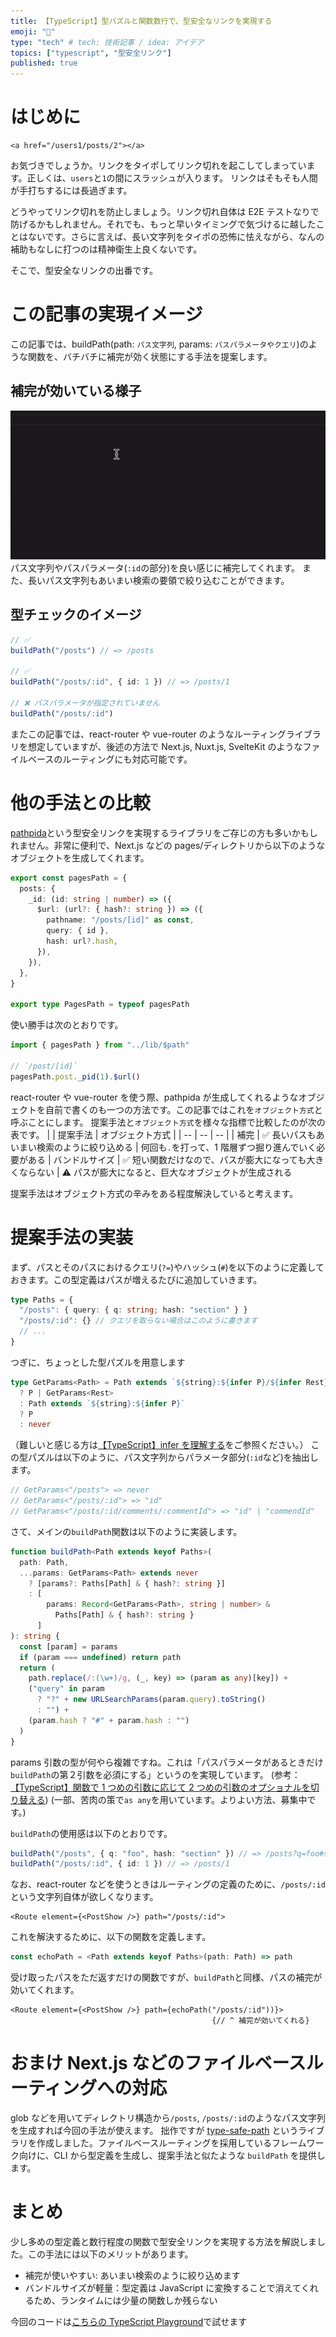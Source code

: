 ```yaml
---
title: 【TypeScript】型パズルと関数数行で、型安全なリンクを実現する
emoji: "💪"
type: "tech" # tech: 技術記事 / idea: アイデア
topics: ["typescript", "型安全リンク"]
published: true
---
```


# はじめに

```tsx
<a href="/users1/posts/2"></a>
```

お気づきでしょうか。リンクをタイポしてリンク切れを起こしてしまっています。正しくは、`users`と`1`の間にスラッシュが入ります。
リンクはそもそも人間が手打ちするには長過ぎます。

どうやってリンク切れを防止しましょう。リンク切れ自体は E2E テストなりで防げるかもしれません。それでも、もっと早いタイミングで気づけるに越したことはないです。さらに言えば、長い文字列をタイポの恐怖に怯えながら、なんの補助もなしに打つのは精神衛生上良くないです。

そこで、型安全なリンクの出番です。

# この記事の実現イメージ

この記事では、buildPath(path: `パス文字列`, params: `パスパラメータやクエリ`)のような関数を、バチバチに補完が効く状態にする手法を提案します。

## 補完が効いている様子

![補完が効いている様子](/images/type-safe-path/completion.gif)
パス文字列やパスパラメータ(`:id`の部分)を良い感じに補完してくれます。
また、長いパス文字列もあいまい検索の要領で絞り込むことができます。

## 型チェックのイメージ

```ts
// ✅
buildPath("/posts") // => /posts

// ✅
buildPath("/posts/:id", { id: 1 }) // => /posts/1

// ❌ パスパラメータが指定されていません
buildPath("/posts/:id")
```

またこの記事では、react-router や vue-router のようなルーティングライブラリを想定していますが、後述の方法で Next.js, Nuxt.js, SvelteKit のようなファイルベースのルーティングにも対応可能です。

# 他の手法との比較

[pathpida](https://github.com/aspida/pathpida)という型安全リンクを実現するライブラリをご存じの方も多いかもしれません。非常に便利で、Next.js などの pages/ディレクトリから以下のようなオブジェクトを生成してくれます。

```ts
export const pagesPath = {
  posts: {
    _id: (id: string | number) => ({
      $url: (url?: { hash?: string }) => ({
        pathname: "/posts/[id]" as const,
        query: { id },
        hash: url?.hash,
      }),
    }),
  },
}

export type PagesPath = typeof pagesPath
```

使い勝手は次のとおりです。

```ts
import { pagesPath } from "../lib/$path"

// `/post/[id]`
pagesPath.post._pid(1).$url()
```

react-router や vue-router を使う際、pathpida が生成してくれるようなオブジェクトを自前で書くのも一つの方法です。この記事ではこれを`オブジェクト方式`と呼ぶことにします。
提案手法と`オブジェクト方式`を様々な指標で比較したのが次の表です。
| | 提案手法 | オブジェクト方式 |
| -- | -- | -- |
| 補完 | ✅ 長いパスもあいまい検索のように絞り込める | 何回も`.`を打って、1 階層ずつ掘り進んでいく必要がある
| バンドルサイズ | ✅ 短い関数だけなので、パスが膨大になっても大きくならない | ⚠️ パスが膨大になると、巨大なオブジェクトが生成される

提案手法はオブジェクト方式の辛みをある程度解決していると考えます。

# 提案手法の実装

まず、パスとそのパスにおけるクエリ(`?=`)やハッシュ(`#`)を以下のように定義しておきます。この型定義はパスが増えるたびに追加していきます。

```ts
type Paths = {
  "/posts": { query: { q: string; hash: "section" } }
  "/posts/:id": {} // クエリを取らない場合はこのように書きます
  // ...
}
```

つぎに、ちょっとした型パズルを用意します

```ts
type GetParams<Path> = Path extends `${string}:${infer P}/${infer Rest}`
  ? P | GetParams<Rest>
  : Path extends `${string}:${infer P}`
  ? P
  : never
```

（難しいと感じる方は[【TypeScript】infer を理解する](https://zenn.dev/kotamaki/articles/1bef9e8ce000e3)をご参照ください。）
この型パズルは以下のように、パス文字列からパラメータ部分(`:id`など)を抽出します。

```ts
// GetParams<"/posts"> => never
// GetParams<"/posts/:id"> => "id"
// GetParams<"/posts/:id/comments/:commentId"> => "id" | "commendId"
```

さて、メインの`buildPath`関数は以下のように実装します。

```ts
function buildPath<Path extends keyof Paths>(
  path: Path,
  ...params: GetParams<Path> extends never
    ? [params?: Paths[Path] & { hash?: string }]
    : [
        params: Record<GetParams<Path>, string | number> &
          Paths[Path] & { hash?: string }
      ]
): string {
  const [param] = params
  if (param === undefined) return path
  return (
    path.replace(/:(\w+)/g, (_, key) => (param as any)[key]) +
    ("query" in param
      ? "?" + new URLSearchParams(param.query).toString()
      : "") +
    (param.hash ? "#" + param.hash : "")
  )
}
```

params 引数の型が何やら複雑ですね。これは「パスパラメータがあるときだけ`buildPath`の第２引数を必須にする」というのを実現しています。
(参考：[【TypeScript】関数で 1 つめの引数に応じて 2 つめの引数のオプショナルを切り替える](https://zenn.dev/kiyoshiro9446/scraps/3927451da029a0))
(一部、苦肉の策で`as any`を用いています。よりよい方法、募集中です。)

`buildPath`の使用感は以下のとおりです。

```ts
buildPath("/posts", { q: "foo", hash: "section" }) // => /posts?q=foo#section
buildPath("/posts/:id", { id: 1 }) // => /posts/1
```

なお、react-router などを使うときはルーティングの定義のために、`/posts/:id`という文字列自体が欲しくなります。

```tsx
<Route element={<PostShow />} path="/posts/:id">
```

これを解決するために、以下の関数を定義します。

```ts
const echoPath = <Path extends keyof Paths>(path: Path) => path
```

受け取ったパスをただ返すだけの関数ですが、`buildPath`と同様、パスの補完が効いてくれます。

```tsx
<Route element={<PostShow />} path={echoPath("/posts/:id"))}>
                                             {// ^ 補完が効いてくれる}
```

# おまけ Next.js などのファイルベースルーティングへの対応

glob などを用いてディレクトリ構造から`/posts`, `/posts/:id`のようなパス文字列を生成すれば今回の手法が使えます。
拙作ですが [type-safe-path](https://github.com/KoichiKiyokawa/type-safe-path) というライブラリを作成しました。ファイルベースルーティングを採用しているフレームワーク向けに、CLI から型定義を生成し、提案手法と似たような `buildPath` を提供します。

# まとめ

少し多めの型定義と数行程度の関数で型安全リンクを実現する方法を解説しました。この手法には以下のメリットがあります。

- 補完が使いやすい: あいまい検索のように絞り込めます
- バンドルサイズが軽量：型定義は JavaScript に変換することで消えてくれるため、ランタイムには少量の関数しか残らない

今回のコードは[こちらの TypeScript Playground](https://www.typescriptlang.org/play?#code/C4TwDgpgBACghsAFgZygXigbwFBT1AcgHoBXZCAJ2QIC4sBfAGl32LMuSJoEsATWhs3yFS5Klz5EwAe2TBqdTExZ42Yzj15TZ8rjLkBJfouXDa7CkYFKhrGhaNSK0gGbcANhGtQAjiUogir50chTcAHYA5lD0MSoiNIjSkV4m2PTYoJBQAMaIEDkA1uiwCChQEAAewBDhvKgASgXSFLwAPKERkYxYvv4UIAD8dE05Le2dUT0k4YXh0gDu4QB8PYhwyIjDUJPR9MtQg1DAFP5QdC5w7uTYnsBQcHR5BcUYJ-7YmeDQAOIQwPAKHAALbINrwJAHDAQxAVaq1epQAAGABJMLt6DQ0REXJRYPQiNjwriKFAmnJ6Ej4kcYFAAD5QP4AuBA0FtcnAZbxOgwuE1OqoVHok5dTFEkn4qnCGncqDhCAAN0onxcMxywG40nCUAARiQPLwYeCynyEahChAQK5SkhkMsABTxMBlHllWx4AB0XudrOQdCZgJBYJhByq-MR8qVFHi0qgAG0fUHtjDkHGYQBddMx-B0BMsoMjZqtNoB-NskM9Xb0uUkYE6ygHABkNpQabKmewAEoQiKolh4mNwnJ44ngemSqPkPFuC4oPbR+g0BgZrwIG55bxO1AKP8SBRtc6kPEd8A9weyh6d2B3HAchB7Vx7QAdBYAak7RG6c4A+j0LSAtzQA55zLB5UDgcIALjf90y3V9szwe17QIPwAgIKAIigUctyOAhBnQ185QgBYoAAVQaAAZABlCAWTyQNQRA1kPVQgZOw9YBpCo3tIntLc6AIAg4IQudkPWTZ0Mw7DDkIABiAisLLD1xNhAShPST5B2HAokl5DBjSQU0BSgf9rRTB1D0QV0kEAg5LM0rVkGkTwPXcZJ7T1A0YWQ0QOAkLR9HkAgekwDDeDoABGGJO07bAtOciBXPczz3ENMpkPsMRHDAZw3E8YLegccKoAinpWMCXofAEpIUnQ2J6BiuLHISpLeJStKkB8iwNEkQKNECqwQrCyKegG4qooazsgA)で試せます
